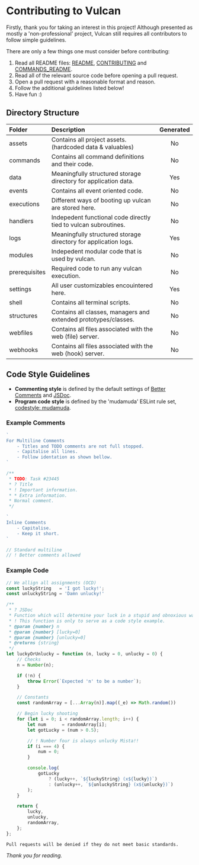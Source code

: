 # Contributing to Vulcan

Firstly, thank you for taking an interest in this project! Although presented as mostly a 'non-professional' project, Vulcan still requires all contributors to follow simple guidelines. 

There are only a few things one must consider before contributing:

1. Read all README files: [README](../README.md), [CONTRIBUTING](./CONTRIBUTING.md) and [COMMANDS_README](../commands/README.md).
2. Read all of the relevant source code before opening a pull request.
3. Open a pull request with a reasonable format and reason.
4. Follow the additional guidelines listed below!
5. Have fun :)

## Directory Structure

| Folder        | Description                                                     | Generated |
| :------------ | :-------------------------------------------------------------- | :-------: |
| assets        | Contains all project assets. (hardcoded data & valuables)       | No        |
| commands      | Contains all command definitions and their code.                | No        |
| data          | Meaningfully structured storage directory for application data. | Yes       |
| events        | Contains all event oriented code.                               | No        |
| executions    | Different ways of booting up vulcan are stored here.            | No        |
| handlers      | Indepedent functional code directly tied to vulcan subroutines. | No        |
| logs          | Meaningfully structured storage directory for application logs. | Yes       |
| modules       | Indepedent modular code that is used by vulcan.                 | No        |
| prerequisites | Required code to run any vulcan execution.                      | No        |
| settings      | All user customizables encouintered here.                       | Yes       |
| shell         | Contains all terminal scripts.                                  | No        |
| structures    | Contains all classes, managers and extended prototypes/classes. | No        |
| webfiles      | Contains all files associated with the web (file) server.       | No        |
| webhooks      | Contains all files associated with the web (hook) server.       | No        |

## Code Style Guidelines

- **Commenting style** is defined by the default settings of [Better Comments](https://github.com/aaron-bond/better-comments) and [JSDoc](https://jsdoc.app/).
- **Program code style** is defined by the 'mudamuda' ESLint rule set, [codestyle: mudamuda](https://github.com/GitPaulo/eslint-config-mudamuda).

### Example Comments

```js
`
For Multiline Comments
    - Titles and TODO comments are not full stopped.
    - Capitalise all lines.
    - Follow identation as shown bellow.
`

/**
 * TODO: Task #23445
 * ? Title
 * ! Important information.
 * * Extra information.
 * Normal comment.
 */

`
Inline Comments
    - Capitalise.
    - Keep it short.
`

// Standard multiline
// ! Better comments allowed
```

### Example Code

```js
// We allign all assignments (OCD)
const luckyString   = 'I got lucky!';
const unluckyString = 'Damn unlucky!'

/**
 * ? JSDoc
 * Function which will determine your luck in a stupid and obnoxious way.
 * ! This function is only to serve as a code style example.
 * @param {number} n
 * @param {number} [lucky=0]
 * @param {number} [unlucky=0]
 * @returns {string}
 */
let luckyOrUnlucky = function (n, lucky = 0, unlucky = 0) {
    // Checks
    n = Number(n);

    if (!n) {
        throw Error(`Expected 'n' to be a number`);
    }

    // Constants
    const randomArray = [...Array(n)].map((_e) => Math.random())

    // Begin lucky shooting
    for (let i = 0; i < randomArray.length; i++) {
        let num      = randomArray[i];
        let gotLucky = (num > 0.5);

        // ! Number four is always unlucky Mista!!
        if (i === 4) {
            num = 0;
        }

        console.log(
            gotLucky
                ? (lucky++, `${luckyString} (x${lucky})`)
                : (unlucky++, `${unluckyString} (x${unlucky})`)
        );
    }

    return {
        lucky,
        unlucky,
        randomArray,
    };
};
```

```
Pull requests will be denied if they do not meet basic standards.
```

*Thank you for reading.*
